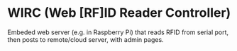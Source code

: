 # WIRC (Web [RF]ID Reader Controller)
Embeded web server (e.g. in Raspberry Pi) that reads RFID from serial port, then posts to remote/cloud server, with admin pages.
